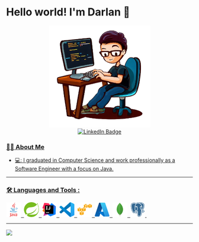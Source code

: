 
# Hello world! I'm Darlan 👋

<div id="header" align="center">
  <img src="./avatar-sitting.png" width="275"/>
</div>

<div id="badges" align="center">
  <a href="https://www.linkedin.com/in/darlan-francisco/">
    <img src="https://img.shields.io/badge/LinkedIn-blue?style=for-the-badge&logo=linkedin&logoColor=white" alt="LinkedIn Badge"/>
</div>


### :woman_technologist: About Me 

- 💻: I graduated in Computer Science and work professionally as a Software Engineer with a focus on Java.

---

### :hammer_and_wrench: Languages and Tools :

<div>
  <img src="https://github.com/devicons/devicon/blob/master/icons/java/java-original-wordmark.svg" title="Java" alt="Java" width="40" height="40"/>&nbsp;
  <img src="https://github.com/devicons/devicon/blob/master/icons/spring/spring-original.svg" title="Spring Boot" alt="Spring Boot" width="40" height="40"/>&nbsp;
  <img src="https://github.com/devicons/devicon/blob/master/icons/intellij/intellij-original.svg" title="Intellij" alt="Intellij" width="40" height="40"/>&nbsp;
  <img src="https://github.com/devicons/devicon/blob/master/icons/vscode/vscode-original.svg" title="VSCode" alt="VSCode" width="40" height="40"/>&nbsp;
  <img src="https://github.com/devicons/devicon/blob/master/icons/amazonwebservices/amazonwebservices-original.svg" title="AWS" alt="AWS" width="40" height="40"/>&nbsp;
  <img src="https://github.com/devicons/devicon/blob/master/icons/azure/azure-original.svg" title="Azure" alt="Azure" width="40" height="40"/>&nbsp;
  <img src="https://github.com/devicons/devicon/blob/master/icons/mongodb/mongodb-original.svg" title="MongoBD" alt="MongoBD" width="40" height="40"/>&nbsp;
  <img src="https://github.com/devicons/devicon/blob/master/icons/postgresql/postgresql-plain.svg" title="Postgresql" alt="Postgresql" width="40" height="40"/>&nbsp;
</div>

---

<a href=""> <img align="center" src="https://github-readme-stats.vercel.app/api/top-langs/?username=dfgandos&layout=compact&theme=react&line_height=40&hide=css"/> </a>